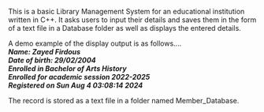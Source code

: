 This is a basic Library Management System for an educational institution written in C++. 
It asks users to input their details and saves them in the form of a text file in a Database folder as well as displays the entered details.

A demo example of the display output is as follows.... <br/> 
**_Name: Zayed Firdous <br/>
Date of birth: 29/02/2004 <br/> 
Enrolled in Bachelor of Arts History <br/> 
Enrolled for academic session 2022-2025 <br/> 
Registered on Sun Aug  4 03:08:14 2024_** <br/> 

The record is stored as a text file in a folder named Member_Database.


